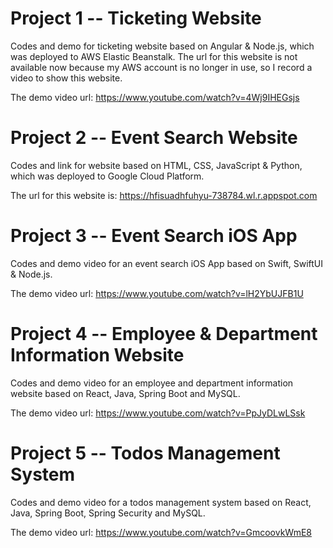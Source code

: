 # Project 1 -- Ticketing Website

Codes and demo for ticketing website based on Angular & Node.js, which was deployed to AWS Elastic Beanstalk. The url for this website is not available now because my AWS account is no longer in use, so I record a video to show this website.

The demo video url: https://www.youtube.com/watch?v=4Wj9IHEGsjs

# Project 2 -- Event Search Website

Codes and link for website based on HTML, CSS, JavaScript & Python, which was deployed to Google Cloud Platform.

The url for this website is: https://hfisuadhfuhyu-738784.wl.r.appspot.com

# Project 3 -- Event Search iOS App

Codes and demo video for an event search iOS App based on Swift, SwiftUI & Node.js.

The demo video url: https://www.youtube.com/watch?v=lH2YbUJFB1U

# Project 4 -- Employee & Department Information Website

Codes and demo video for an employee and department information website based on React, Java, Spring Boot and MySQL.

The demo video url: https://www.youtube.com/watch?v=PpJyDLwLSsk

# Project 5 -- Todos Management System

Codes and demo video for a todos management system based on React, Java, Spring Boot, Spring Security and MySQL.

The demo video url: https://www.youtube.com/watch?v=GmcoovkWmE8
